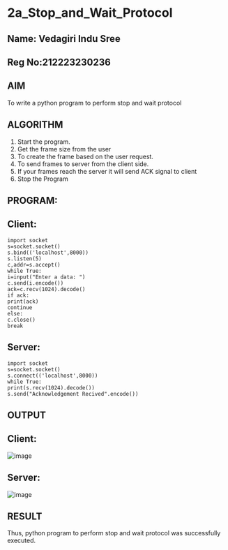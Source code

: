 # 2a_Stop_and_Wait_Protocol
## Name: Vedagiri Indu Sree
## Reg No:212223230236
## AIM 
To write a python program to perform stop and wait protocol
## ALGORITHM
1. Start the program.
2. Get the frame size from the user
3. To create the frame based on the user request.
4. To send frames to server from the client side.
5. If your frames reach the server it will send ACK signal to client
6. Stop the Program
## PROGRAM:
## Client:
```
import socket   
s=socket.socket()   
s.bind(('localhost',8000))  
s.listen(5)   
c,addr=s.accept()  
while True:   
i=input("Enter a data: ")   
c.send(i.encode())  
ack=c.recv(1024).decode()   
if ack:   
print(ack)   
continue   
else:   
c.close()  
break
```
## Server:
```
import socket   
s=socket.socket()   
s.connect(('localhost',8000))   
while True:   
print(s.recv(1024).decode())   
s.send("Acknowledgement Recived".encode())
```
## OUTPUT
## Client:
![image](https://github.com/vedagiriindusree/2a_Stop_and_Wait_Protocol/assets/149366776/758856ff-09b8-401d-85a0-c8e65b91015b)
## Server:
![image](https://github.com/vedagiriindusree/2a_Stop_and_Wait_Protocol/assets/149366776/7d1404e2-cb6b-44c6-8b7b-66e3e7768a9b)

## RESULT
Thus, python program to perform stop and wait protocol was successfully executed.
